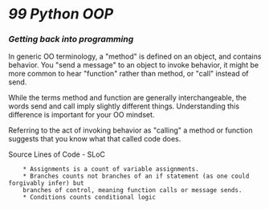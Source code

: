 # *99 Python OOP*

### *Getting back into programming*

In generic OO terminology, a "method" is defined on an object, and contains behavior.
You "send a message" to an object to invoke behavior, it might be more common to hear "function" rather
than method, or "call" instead of send.

While the terms method and function are generally interchangeable, the words send and call imply slightly different
things. Understanding this difference is important for your OO mindset.

Referring to the act of invoking behavior as "calling" a method or function suggests that you know what that called code does.

Source Lines of Code - SLoC

        * Assignments is a count of variable assignments.
        * Branches counts not branches of an if statement (as one could forgivably infer) but
        branches of control, meaning function calls or message sends.
        * Conditions counts conditional logic